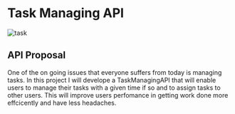 # Task Managing API
![task](https://images.idgesg.net/images/article/2018/01/project-management_multi-tasking_analytics_data-science-100747100-large.jpg)
## API Proposal
One of the on going issues that everyone suffers from today is managing tasks. In this project I will develope a TaskManagingAPI that will enable users to manage their tasks with a given time if so and to assign tasks to other users. This will improve users perfomance in getting work done more effcicently and have less headaches.

